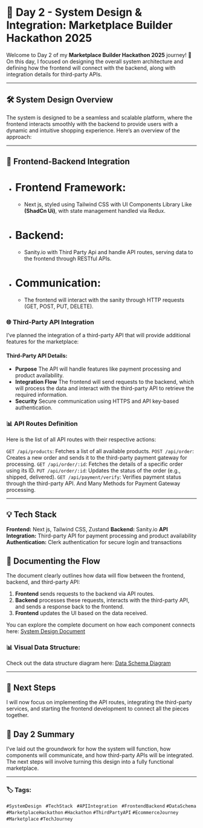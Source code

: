 # 🚀 Day 2 - System Design & Integration: Marketplace Builder Hackathon 2025

Welcome to Day 2 of my **Marketplace Builder Hackathon 2025** journey! 🎉 On this day, I focused on designing the overall system architecture and defining how the frontend will connect with the backend, along with integration details for third-party APIs.

---

## 🛠️ System Design Overview

The system is designed to be a seamless and scalable platform, where the frontend interacts smoothly with the backend to provide users with a dynamic and intuitive shopping experience. Here’s an overview of the approach:

---

## 🎯 Frontend-Backend Integration

- # Frontend Framework:
  - Next js, styled using Tailwind CSS with UI Components Library Like **(ShadCn Ui)**, with state management handled via Redux.
- # Backend:
  - Sanity.io with Third Party Api and handle API routes, serving data to the frontend through RESTful APIs.
- # Communication:
  - The frontend will interact with the sanity through HTTP requests (GET, POST, PUT, DELETE).

### 🌐 Third-Party API Integration

I’ve planned the integration of a third-party API that will provide additional features for the marketplace:

#### Third-Party API Details:

- **Purpose** The API will handle features like payment processing and product availability.
- **Integration Flow** The frontend will send requests to the backend, which will process the data and interact with the third-party API to retrieve the required information.
- **Security** Secure communication using HTTPS and API key-based authentication.

### 📊 API Routes Definition

Here is the list of all API routes with their respective actions:

`GET /api/products`: Fetches a list of all available products.
`POST /api/order`: Creates a new order and sends it to the third-party payment gateway for processing.
`GET /api/order/:id`: Fetches the details of a specific order using its ID.
`PUT /api/order/:id`: Updates the status of the order (e.g., shipped, delivered).
`GET /api/payment/verify`: Verifies payment status through the third-party API.
And Many Methods for Payment Gateway processing.

---

## 💡 Tech Stack

**Frontend:** Next js, Tailwind CSS, Zustand
**Backend:** Sanity.io
**API Integration:** Third-party API for payment processing and product availability
**Authentication:** Clerk authentication for secure login and transactions

## 📃 Documenting the Flow

The document clearly outlines how data will flow between the frontend, backend, and third-party API:

1. **Frontend** sends requests to the backend via API routes.
2. **Backend** processes these requests, interacts with the third-party API, and sends a response back to the frontend.
3. **Frontend** updates the UI based on the data received.

You can explore the complete document on how each component connects here: [System Design Document](https://app.eraser.io/workspace/Ux8HAqE3Acfn4DrUns0r?origin=share)

### 📊 Visual Data Structure:

Check out the data structure diagram here: [Data Schema Diagram](https://app.eraser.io/workspace/Ux8HAqE3Acfn4DrUns0r?origin=share)

---

## 📝 Next Steps

I will now focus on implementing the API routes, integrating the third-party services, and starting the frontend development to connect all the pieces together.

## 🚀 Day 2 Summary

I’ve laid out the groundwork for how the system will function, how components will communicate, and how third-party APIs will be integrated. The next steps will involve turning this design into a fully functional marketplace.

---

### 🏷️ Tags:

`#SystemDesign ` `#TechStack ` `#APIIntegration ` `#FrontendBackend` `#DataSchema` `#MarketplaceHackathon` `#Hackathon` `#ThirdPartyAPI` `#EcommerceJourney` `#Marketplace` `#TechJourney`
